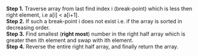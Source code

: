 **Step 1.** Traverse array from last find index i (break-point) which is less then right element, i.e a[i] < a[i+1]. </br>
**Step 2.** If such a break-point i does not exist i.e. if the array is sorted in decreasing order. </br>
**Step 3.** Find smallest (**right most**) number in the right half array which is greater then ith element and swap with ith element. </br>
**Step 4.** Reverse the entire right half array, and finally return the array.</br>